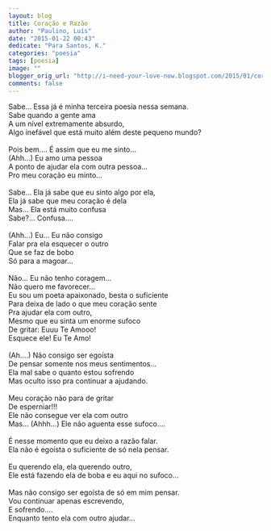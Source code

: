 ```yaml
---
layout: blog
title: Coração e Razão
author: "Paulino, Luís"
date: "2015-01-22 00:43"
dedicate: "Para Santos, K."
categories: "poesia"
tags: [poesia]
image: ""
blogger_orig_url: "http://i-need-your-love-now.blogspot.com/2015/01/coracao-e-razao.html"
comments: false
---
```


Sabe... Essa já é minha terceira poesia nessa semana.\
Sabe quando a gente ama\
A um nível extremamente absurdo,\
Algo inefável que está muito além deste pequeno mundo?\
\
Pois bem.... É assim que eu me sinto...\
(Ahh...) Eu amo uma pessoa\
A ponto de ajudar ela com outra pessoa...\
Pro meu coração eu minto...\
\
Sabe... Ela já sabe que eu sinto algo por ela,\
Ela já sabe que meu coração é dela\
Mas... Ela está muito confusa\
Sabe?... Confusa....\
\
(Ahh...) Eu... Eu não consigo\
Falar pra ela esquecer o outro\
Que se faz de bobo\
Só para a magoar...\
\
Não... Eu não tenho coragem...\
Não quero me favorecer...\
Eu sou um poeta apaixonado, besta o suficiente\
Para deixa de lado o que meu coração sente\
Pra ajudar ela com outro,\
Mesmo que eu sinta um enorme sufoco\
De gritar: Euuu Te Amooo!\
Esquece ele! Eu Te Amo!\
\
(Ah....) Não consigo ser egoísta\
De pensar somente nos meus sentimentos...\
Ela mal sabe o quanto estou sofrendo\
Mas oculto isso pra continuar a ajudando.\
\
Meu coração não para de gritar\
De esperniar!!!\
Ele não consegue ver ela com outro\
Mas... (Ahhh...) Ele não aguenta esse sufoco....\
\
É nesse momento que eu deixo a razão falar.\
Ela não é egoísta o suficiente de só nela pensar.\
\
Eu querendo ela, ela querendo outro,\
Ele está fazendo ela de boba e eu aqui no sufoco...\
\
Mas não consigo ser egoísta de só em mim pensar.\
Vou continuar apenas escrevendo,\
E sofrendo....\
Enquanto tento ela com outro ajudar...
